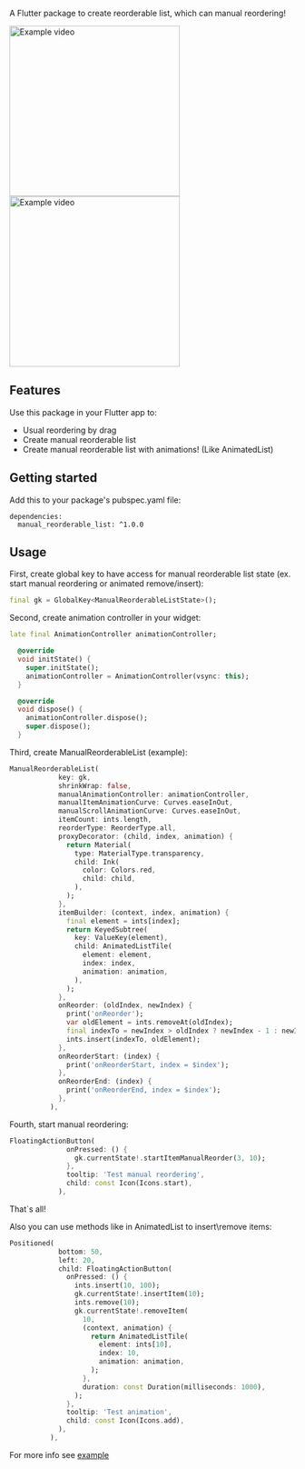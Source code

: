 A Flutter package to create reorderable list, which can manual reordering!

<img alt="Example video" src="https://raw.githubusercontent.com/crefter/manual_reorderable_list/master/assets/example.gif" width="300"/>
<img alt="Example video" src="https://raw.githubusercontent.com/crefter/manual_reorderable_list/master/assets/example.mov" width="300"/>

## Features

Use this package in your Flutter app to:
- Usual reordering by drag
- Create manual reorderable list
- Create manual reorderable list with animations! (Like AnimatedList)

## Getting started

Add this to your package's pubspec.yaml file:
```
dependencies:
  manual_reorderable_list: ^1.0.0
```

## Usage

First, create global key to have access for manual reorderable list state (ex. start manual reordering or animated remove/insert):

```dart
final gk = GlobalKey<ManualReorderableListState>();
```

Second, create animation controller in your widget:

```dart
late final AnimationController animationController;

  @override
  void initState() {
    super.initState();
    animationController = AnimationController(vsync: this);
  }

  @override
  void dispose() {
    animationController.dispose();
    super.dispose();
  }
```

Third, create ManualReorderableList (example):

```dart
ManualReorderableList(
            key: gk,
            shrinkWrap: false,
            manualAnimationController: animationController,
            manualItemAnimationCurve: Curves.easeInOut,
            manualScrollAnimationCurve: Curves.easeInOut,
            itemCount: ints.length,
            reorderType: ReorderType.all,
            proxyDecorator: (child, index, animation) {
              return Material(
                type: MaterialType.transparency,
                child: Ink(
                  color: Colors.red,
                  child: child,
                ),
              );
            },
            itemBuilder: (context, index, animation) {
              final element = ints[index];
              return KeyedSubtree(
                key: ValueKey(element),
                child: AnimatedListTile(
                  element: element,
                  index: index,
                  animation: animation,
                ),
              );
            },
            onReorder: (oldIndex, newIndex) {
              print('onReorder');
              var oldElement = ints.removeAt(oldIndex);
              final indexTo = newIndex > oldIndex ? newIndex - 1 : newIndex;
              ints.insert(indexTo, oldElement);
            },
            onReorderStart: (index) {
              print('onReorderStart, index = $index');
            },
            onReorderEnd: (index) {
              print('onReorderEnd, index = $index');
            },
          ),
```

Fourth, start manual reordering:

```dart
FloatingActionButton(
              onPressed: () {
                gk.currentState!.startItemManualReorder(3, 10);
              },
              tooltip: 'Test manual reordering',
              child: const Icon(Icons.start),
            ),
```

That`s all!

Also you can use methods like in AnimatedList to insert\remove items:

```dart
Positioned(
            bottom: 50,
            left: 20,
            child: FloatingActionButton(
              onPressed: () {
                ints.insert(10, 100);
                gk.currentState!.insertItem(10);
                ints.remove(10);
                gk.currentState!.removeItem(
                  10,
                  (context, animation) {
                    return AnimatedListTile(
                      element: ints[10],
                      index: 10,
                      animation: animation,
                    );
                  },
                  duration: const Duration(milliseconds: 1000),
                );
              },
              tooltip: 'Test animation',
              child: const Icon(Icons.add),
            ),
          ),
```

For more info see <a href="https://github.com/crefter/app_onboarding/blob/master/example/lib/main.dart">example</a>